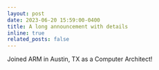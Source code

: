 ```yaml
---
layout: post
date: 2023-06-20 15:59:00-0400
title: A long announcement with details
inline: true
related_posts: false
---
```


Joined ARM in Austin, TX as a Computer Architect!
